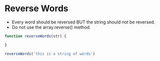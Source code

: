 # Reverse Words
* Every word should be reversed BUT the string should not be reversed.
* Do not use the array.reverse() method.

```javascript
function reverseWords(str) {

}

reverseWords('this is a string of words')
```